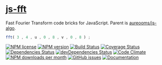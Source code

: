 [js-fft](http://aureooms.github.io/js-fft)
==

Fast Fourier Transform code bricks for JavaScript. Parent is
[aureooms/js-algo](https://github.com/aureooms/js-algo).

```js
fft( 3 , 4 , u , 0 , 8 , v , 0 , 8 ) ;
```

[![NPM license](http://img.shields.io/npm/l/aureooms-js-fft.svg?style=flat)](https://raw.githubusercontent.com/aureooms/js-fft/master/LICENSE)
[![NPM version](http://img.shields.io/npm/v/aureooms-js-fft.svg?style=flat)](https://www.npmjs.org/package/aureooms-js-fft)
[![Build Status](http://img.shields.io/travis/aureooms/js-fft.svg?style=flat)](https://travis-ci.org/aureooms/js-fft)
[![Coverage Status](http://img.shields.io/coveralls/aureooms/js-fft.svg?style=flat)](https://coveralls.io/r/aureooms/js-fft)
[![Dependencies Status](http://img.shields.io/david/aureooms/js-fft.svg?style=flat)](https://david-dm.org/aureooms/js-fft#info=dependencies)
[![devDependencies Status](http://img.shields.io/david/dev/aureooms/js-fft.svg?style=flat)](https://david-dm.org/aureooms/js-fft#info=devDependencies)
[![Code Climate](http://img.shields.io/codeclimate/github/aureooms/js-fft.svg?style=flat)](https://codeclimate.com/github/aureooms/js-fft)
[![NPM downloads per month](http://img.shields.io/npm/dm/aureooms-js-fft.svg?style=flat)](https://www.npmjs.org/package/aureooms-js-fft)
[![GitHub issues](http://img.shields.io/github/issues/aureooms/js-fft.svg?style=flat)](https://github.com/aureooms/js-fft/issues)
[![Documentation](https://aureooms.github.io/js-fft/badge.svg)](https://aureooms.github.io/js-fft/source.html)
